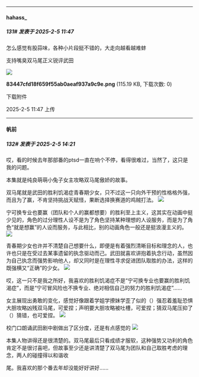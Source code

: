 ﻿
*****

####  hahass_  
##### 131#       发表于 2025-2-5 11:47

怎么感觉有股蒜味，各种小片段挺不错的，大走向越看越难蚌

支持嘴臭双马尾正义锐评武田

<img src="https://img.saraba1st.com/forum/202502/05/114701dpart8p2gpp7a2p1.png" referrerpolicy="no-referrer">

<strong>83447cfd18f659f55ab0aeaf937a9c9e.png</strong> (115.19 KB, 下载次数: 0)

下载附件

2025-2-5 11:47 上传


*****

####  帆前  
##### 132#       发表于 2025-2-5 14:21

哎，看的时候去年那部番的ptsd一直在响个不停，看得很难过，当然了，这只是我的问题。

本集就是纯良萌萌小兔子女主攻略双马尾傲娇的故事。

双马尾就是武田的胜利饥渴症青春期少女，只不过这一只向外干预的性格格外强，而且为了赢，不肯坚持挑战天赋怪，果断选择换赛道的鸡贼打法。
<img src="https://p.sda1.dev/21/134768c23e9ab1a40c2ec0c23bf4d456/IMG_20250205_122242.jpg" referrerpolicy="no-referrer">

宁可换专业也要赢（团队和个人的赢都想要）的胜利至上主义，这其实在动画中挺少见的，角色的过分理性人设不是为了角色坚持某种理想的人设服务，而是为了角色“就是想赢”的人设而服务，与此相比，别的动画角色一般还是挺浪漫主义的。
<img src="https://p.sda1.dev/21/19c497b1e55089b0047fbd0f8948a312/Screenshot_20250205_131057_tv.danmaku.bili.jpg" referrerpolicy="no-referrer">

青春期少女也许并不清楚自己想要什么，即便是有着强烈清晰目标和理念的人，也许也只是在受过去某事遗留的执念驱动而己。武田就喜欢讲抱着执念行动，虽然因为自己执念而强势影响他人，却又同时是在理性寻求促进团队取胜的办法，这样的既强横又“正确”的少女。
<img src="https://p.sda1.dev/21/e395dec1f53784e23e729e7da47e5edd/Screenshot_20250205_141055_tv.danmaku.bili.jpg" referrerpolicy="no-referrer">

哎，这一只不是我之所好，我喜欢的胜利饥渴症不是“宁可换专业也要赢的胜利饥渴症”，而是“宁可冒风险也不换专业、绝对相信自己的努力的胜利饥渴症”……

女主展现出勇敢的变化，感觉好像跟着学姐学撩妹学歪了似的（）强忍着羞耻恐惧大胆攻略凶残双马尾，可爱捏；声明要大胆攻略被吐槽，可爱捏；猜双马尾压抑了（）猜错，也可爱捏。
<img src="https://p.sda1.dev/21/dce48efb33c5f4f1a8cf4da497bd0f35/Screenshot_20250205_123334_tv.danmaku.bili.jpg" referrerpolicy="no-referrer">

校门口朗诵武田剧中剧做出了区分度，还是有点感觉的
<img src="https://p.sda1.dev/21/ad0aff19aaf743a9e7a3d884f0c83dd2/Screenshot_20250205_130751_tv.danmaku.bili.jpg" referrerpolicy="no-referrer">

本集人物讲得还是很清楚的。双马尾最后只看成绩才服软，这种强势又功利的角色肯定不是很讨喜吧，但故事至少还是讲清楚了双马尾为团队和自己取胜考虑的理念，两人的碰撞得以和谐收

尾。我喜欢的那个番去年却没能好好讲好……

